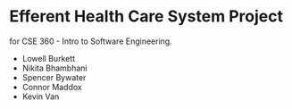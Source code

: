 # Efferent Health Care System Project
for CSE 360 - Intro to Software Engineering.

* Lowell Burkett
* Nikita Bhambhani
* Spencer Bywater
* Connor Maddox
* Kevin Van
